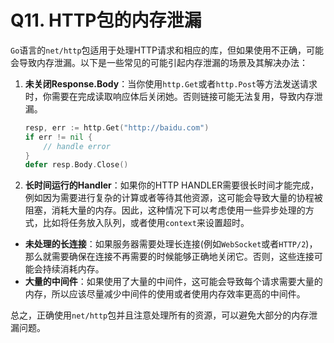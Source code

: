# Q11. HTTP包的内存泄漏

`Go`语言的`net/http`包适用于处理HTTP请求和相应的库，但如果使用不正确，可能会导致内存泄漏。以下是一些常见的可能引起内存泄漏的场景及其解决办法：

1. **未关闭Response.Body**：当你使用`http.Get`或者`http.Post`等方法发送请求时，你需要在完成读取响应体后关闭她。否则链接可能无法复用，导致内存泄漏。

   ```go
   resp, err := http.Get("http://baidu.com")
   if err != nil {
       // handle error
   }
   defer resp.Body.Close()
   ```

2. **长时间运行的Handler**：如果你的HTTP HANDLER需要很长时间才能完成，例如因为需要进行复杂的计算或者等待其他资源，这可能会导致大量的协程被阻塞，消耗大量的内存。因此，这种情况下可以考虑使用一些异步处理的方式，比如将任务放入队列，或者使用`context`来设置超时。

+ **未处理的长连接**：如果服务器需要处理长连接(例如`WebSocket`或者`HTTP/2`)，那么就需要确保在连接不再需要的时候能够正确地关闭它。否则，这些连接可能会持续消耗内存。
+ **大量的中间件**：如果使用了大量的中间件，这可能会导致每个请求需要大量的内存，所以应该尽量减少中间件的使用或者使用内存效率更高的中间件。

总之，正确使用`net/http`包并且注意处理所有的资源，可以避免大部分的内存泄漏问题。